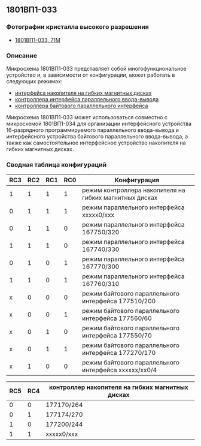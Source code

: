 ## 1801ВП1-033

### Фотографии кристалла высокого разрешения
- [1801ВП1-033, 71M](http://www.1801bm1.com/files/retro/1801/images/vp1-033.jpg)

### Описание
Микросхема 1801ВП1-033 представляет собой многофункциональное устройство и,
в зависимости от конфигурации, может работать в следующих режимах:
- [интерфейса накопителя на гибких магнитных дисках](/033/doc/fdc.md)
- [контроллера интерфейса параллельного ввода-вывода](/033/doc/pio.md)
- [контроллера байтового параллельного интерфейса](/033/doc/bpic.md)

Микросхема 1801ВП1-033 может использоваться совместно с микросхемой 1801ВП1-034
для организации интерфейсного устройства 16-разрядного программируемого параллельного
ввода-вывода и интерфейсного устройства байтового параллельного ввода-вывода, а также
как самостоятельное интерфейсное устройство накопителя на гибких магнитных дисках.

### Сводная таблица конфигураций
| RC3 | RC2 | RC1 | RC0 | Конфигурация
|-----|-----|-----|-----|--------------------------------------------------------
|  1  |  1  |  1  |  1  | режим контроллера накопителя на гибких магнитных дисках
|  0  |  1  |  1  |  1  | режим параллельного интерфейса xxxxx0/xxx
|  0  |  1  |  1  |  0  | режим параллельного интерфейса 167750/320
|  1  |  1  |  1  |  0  | режим параллельного интерфейса 167740/330
|  0  |  1  |  0  |  1  | режим параллельного интерфейса 167770/300
|  1  |  1  |  0  |  1  | режим параллельного интерфейса 167760/310
|  x  |  0  |  0  |  0  | режим байтового параллельного интерфейса 177510/200
|  x  |  0  |  0  |  1  | режим байтового параллельного интерфейса 177560/60
|  x  |  0  |  1  |  0  | режим байтового параллельного интерфейса 177550/70
|  x  |  0  |  1  |  1  | режим байтового параллельного интерфейса 177270/170
|  x  |  1  |  0  |  0  | режим байтового параллельного интерфейса xxxxxx/xx0/4

| RC5 | RC4 | контроллер накопителя на гибких магнитных дисках
|-----|-----|--------------------------------------------------------
|  0  |  0  | 177170/264
|  0  |  1  | 177174/270
|  1  |  0  | 177200/244
|  1  |  1  | xxxxx0/xxx

